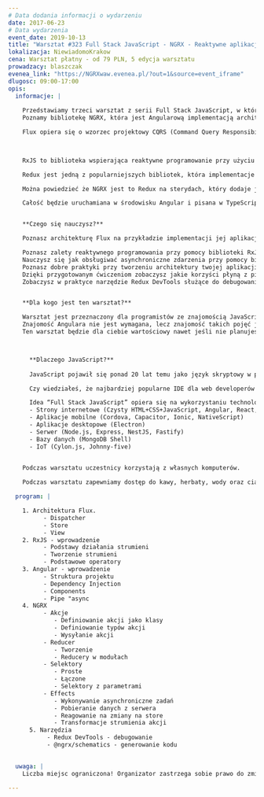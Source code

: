 ```yaml
---
# Data dodania informacji o wydarzeniu
date: 2017-06-23
# Data wydarzenia
event_date: 2019-10-13
title: "Warsztat #323 Full Stack JavaScript - NGRX - Reaktywne aplikacje webowe"
lokalizacja: NiewiadomoKrakow
cena: Warsztat płatny - od 79 PLN, 5 edycja warsztatu
prowadzacy: blaszczak
evenea_link: "https://NGRXwaw.evenea.pl/?out=1&source=event_iframe"
dlugosc: 09:00-17:00
opis:
  informacje: |
    
    Przedstawiamy trzeci warsztat z serii Full Stack JavaScript, w którym nauczymy się reaktywnie zarządzać stanem aplikacji webowej.
    Poznamy bibliotekę NGRX, która jest Angularową implementacją architektury Flux.

    Flux opiera się o wzorzec projektowy CQRS (Command Query Responsibility Segregation), czyli w wolnym tłumaczeniu, rozdzielenie zapytań od rozkazów. Rozdziela on od siebie fragmenty kodu odpowiedzialne za pobieranie informacji od tych odpowiedzialnych za ich modyfikację.
    


    RxJS to biblioteka wspierająca reaktywne programowanie przy użyciu Observables, pozwala na łatwiejsze programowanie operacji asynchronicznych. Rozwiązuje problemy, które mamy w Promisach czy funkcjach zwrotnych (callbacks). Jest to odpowiednik Lodash, lecz przeznaczony do obsługi strumieni zdarzeń (event streams).

    Redux jest jedną z popularniejszych bibliotek, która implementacje architekturę Flux, dodaje ona nieco programowania funkcyjnego i korzysta ze wzorca Event Sourcing.

    Można powiedzieć że NGRX jest to Redux na sterydach, który dodaje jeszcze reaktywne programowanie w RxJS, daje nam to reaktywny Store dla naszej aplikacji.

    Całość będzie uruchamiana w środowisku Angular i pisana w TypeScript, dzięki czemu wykorzystamy możliwości współczesnej technologi webowej w stu procentach.


    **Czego się nauczysz?**

    Poznasz architekturę Flux na przykładzie implementacji jej aplikacji Angularowej przy użyciu biblioteki @ngrx/store.

    Poznasz zalety reaktywnego programowania przy pomocy biblioteki RxJS.
    Nauczysz się jak obsługiwać asynchroniczne zdarzenia przy pomocy biblioteki @ngrx/effects.
    Poznasz dobre praktyki przy tworzeniu architektury twojej aplikacji opartej o NGRX.
    Dzięki przygotowanym ćwiczeniom zobaczysz jakie korzyści płyną z pisania kodu reaktywnego opartego Store.
    Zobaczysz w praktyce narzędzie Redux DevTools służące do debugowania aplikacji oparty o NGRX.


    **Dla kogo jest ten warsztat?**

    Warsztat jest przeznaczony dla programistów ze znajomością JavaScript (ES2015) i TypeScript w zakresie podstawowym.
    Znajomość Angulara nie jest wymagana, lecz znajomość takich pojęć jak Web Components czy Dependency Injection zdecydowanie pomoże.
    Ten warsztat będzie dla ciebie wartościowy nawet jeśli nie planujesz używać Angulara na co dzień. Poznasz Reduxową implementację architektury Flux, dzięki czemu bardzo łatwo będziesz mógł wdrożyć ją w innych frameworkach takich jak React + React Redux czy Vue.js + Vuex.



      **Dlaczego JavaScript?**
      
      JavaScript pojawił się ponad 20 lat temu jako język skryptowy w przeglądarkach internetowych, czyli po stronie klienta. Później zawitał też po stronie serwera jako Node.js, a dalszy jego rozwój pozwala nam dziś budować aplikacje mobilne, desktopowe, programować bazy danych, a nawet roboty.

      Czy wiedziałeś, że najbardziej popularne IDE dla web developerów Visual Studio Code jest napisane w TypeScript HTML i CSS ?

      Idea “Full Stack JavaScript” opiera się na wykorzystaniu technologii webowych, HTML, CSS i JavaScript we wszystkich etapach budowy aplikacji:
      - Strony internetowe (Czysty HTML+CSS+JavaScript, Angular, React, Vue)
      - Aplikacje mobilne (Cordova, Capacitor, Ionic, NativeScript)
      - Aplikacje desktopowe (Electron)
      - Serwer (Node.js, Express, NestJS, Fastify)
      - Bazy danych (MongoDB Shell)
      - IoT (Cylon.js, Johnny-five)


    Podczas warsztatu uczestnicy korzystają z własnych komputerów.
    
    Podczas warsztatu zapewniamy dostęp do kawy, herbaty, wody oraz ciastek. W porze obiadowej zapewniamy pizzę w wersji mięsnej lub wegatariańskiej.

  program: |

    1. Architektura Flux.
          - Dispatcher
          - Store
          - View
    2. RxJS - wprowadzenie
          - Podstawy działania strumieni
          - Tworzenie strumieni
          - Podstawowe operatory
    3. Angular - wprowadzenie
          - Struktura projektu
          - Dependency Injection
          - Components
          - Pipe "async
    4. NGRX
          - Akcje
             - Definiowanie akcji jako klasy
             - Definiowanie typów akcji 
             - Wysyłanie akcji
          - Reducer
             - Tworzenie
             - Reducery w modułach
          - Selektory
             - Proste
             - Łączone
             - Selektory z parametrami
          - Effects 
             - Wykonywanie asynchroniczne zadań
             - Pobieranie danych z serwera
             - Reagowanie na zmiany na store
             - Transformacje strumienia akcji
      5. Narzędzia
           - Redux DevTools - debugowanie
           - @ngrx/schematics - generowanie kodu
    

  uwaga: |
    Liczba miejsc ograniczona! Organizator zastrzega sobie prawo do zmiany lokalizacji wydarzenia oraz jego odwołania w przypadku niezgłoszenia się minimalnej liczby uczestników.

---
```

